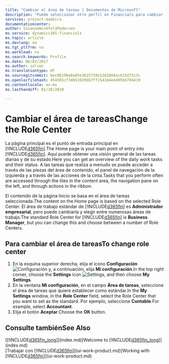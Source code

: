 ```yaml
---
title: "Cambiar el área de tareas | Documentos de Microsoft"
description: "Puede seleccionar otro perfil en Financials para cambiar lo que ve en su la página Inicio."
services: project-madeira
documentationcenter: 
author: SusanneWindfeldPedersen
ms.service: dynamics365-financials
ms.topic: article
ms.devlang: na
ms.tgt_pltfrm: na
ms.workload: na
ms.search.keywords: Profile
ms.date: 06/02/2017
ms.author: solsen
ms.translationtype: HT
ms.sourcegitcommit: bec0619be0a65e3625759e13d2866ac615d7513c
ms.openlocfilehash: 454385cf346510396b7ff154164e4495bb784419
ms.contentlocale: es-mx
ms.lasthandoff: 01/30/2018

---
```

# <a name="change-the-role-center"></a><span data-ttu-id="2b884-103">Cambiar el área de tareas</span><span class="sxs-lookup"><span data-stu-id="2b884-103">Change the Role Center</span></span>
<span data-ttu-id="2b884-104">La página principal es el punto de entrada principal en [!INCLUDE[d365fin](includes/d365fin_md.md)].</span><span class="sxs-lookup"><span data-stu-id="2b884-104">The Home page is your main point of entry into [!INCLUDE[d365fin](includes/d365fin_md.md)].</span></span> <span data-ttu-id="2b884-105">Aquí puede obtener una visión general de las tareas diarias y de su estado.</span><span class="sxs-lookup"><span data-stu-id="2b884-105">Here you can get an overview of the daily work tasks and their status.</span></span> <span data-ttu-id="2b884-106">A las tareas que realiza a menudo se puede acceder a través de las piezas del área de contenido, el panel de navegación de la izquierda y a través de las acciones de la cinta.</span><span class="sxs-lookup"><span data-stu-id="2b884-106">Tasks that you perform often are accessed through the tiles in the content area, the navigation pane on the left, and through actions in the ribbon.</span></span>

<span data-ttu-id="2b884-107">El contenido de la página Inicio se basa en el área de tareas seleccionada.</span><span class="sxs-lookup"><span data-stu-id="2b884-107">The content on the Home page is based on the selected Role Center.</span></span> <span data-ttu-id="2b884-108">El área de trabajo estándar de [!INCLUDE[d365fin](includes/d365fin_md.md)] es **Administrador empresarial**, pero puede cambiarla y elegir entre numerosas áreas de trabajo.</span><span class="sxs-lookup"><span data-stu-id="2b884-108">The standard Role Center for [!INCLUDE[d365fin](includes/d365fin_md.md)] is **Business Manager**, but you can change this and choose between a number of Role Centers.</span></span>

## <a name="to-change-role-center"></a><span data-ttu-id="2b884-109">Para cambiar el área de tareas</span><span class="sxs-lookup"><span data-stu-id="2b884-109">To change role center</span></span>
1. <span data-ttu-id="2b884-110">En la esquina superior derecha, elija el icono **Configuración** ![Configuración](media/ui-experience/settings_icon_small.png "Icono Configuración para el área de trabajo") y, a continuación, elija **Mi configuración**.</span><span class="sxs-lookup"><span data-stu-id="2b884-110">In the top right corner, choose the **Settings** icon ![Settings](media/ui-experience/settings_icon_small.png "Settings icon for role center"), and then choose **My Settings**.</span></span>
2. <span data-ttu-id="2b884-111">En la ventana **Mi configuración**, en el campo **Área de tareas**, seleccione el área de tareas que quiere establecer como estándar.</span><span class="sxs-lookup"><span data-stu-id="2b884-111">In the **My Settings** window, in the **Role Center** field, select the Role Center that you want to set as the standard.</span></span> <span data-ttu-id="2b884-112">Por ejemplo, seleccione **Contable**.</span><span class="sxs-lookup"><span data-stu-id="2b884-112">For example, select **Accountant**.</span></span>
3. <span data-ttu-id="2b884-113">Elija el botón **Aceptar**.</span><span class="sxs-lookup"><span data-stu-id="2b884-113">Choose the **OK** button.</span></span>

## <a name="see-also"></a><span data-ttu-id="2b884-114">Consulte también</span><span class="sxs-lookup"><span data-stu-id="2b884-114">See Also</span></span>
<span data-ttu-id="2b884-115">[[!INCLUDE[d365fin_long](includes/d365fin_long_md.md)]](index.md)</span><span class="sxs-lookup"><span data-stu-id="2b884-115">[Welcome to [!INCLUDE[d365fin_long](includes/d365fin_long_md.md)]](index.md)</span></span>  
<span data-ttu-id="2b884-116">[Trabajar con [!INCLUDE[d365fin](includes/d365fin_md.md)]](ui-work-product.md)</span><span class="sxs-lookup"><span data-stu-id="2b884-116">[Working with [!INCLUDE[d365fin](includes/d365fin_md.md)]](ui-work-product.md)</span></span>  

